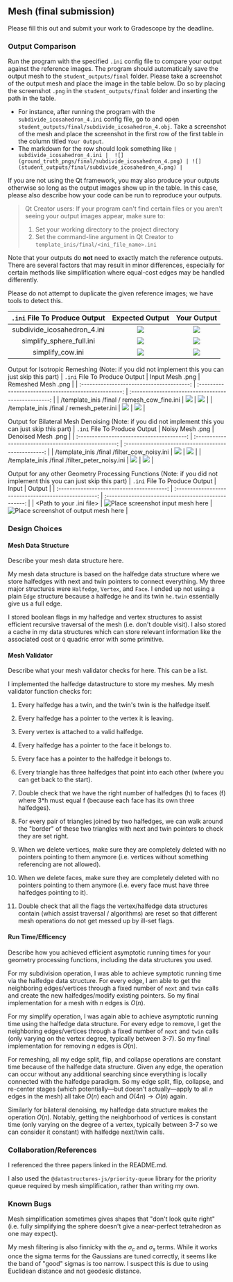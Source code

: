 ## Mesh (final submission)

Please fill this out and submit your work to Gradescope by the deadline.

### Output Comparison
Run the program with the specified `.ini` config file to compare your output against the reference images. The program should automatically save the output mesh to the `student_outputs/final` folder. Please take a screenshot of the output mesh and place the image in the table below. Do so by placing the screenshot `.png` in the `student_outputs/final` folder and inserting the path in the table.

- For instance, after running the program with the `subdivide_icosahedron_4.ini` config file, go to and open `student_outputs/final/subdivide_icosahedron_4.obj`. Take a screenshot of the mesh and place the screenshot in the first row of the first table in the column titled `Your Output`.
- The markdown for the row should look something like `| subdivide_icosahedron_4.ini |  ![](ground_truth_pngs/final/subdivide_icosahedron_4.png) | ![](student_outputs/final/subdivide_icosahedron_4.png) |`

If you are not using the Qt framework, you may also produce your outputs otherwise so long as the output images show up in the table. In this case, please also describe how your code can be run to reproduce your outputs.

> Qt Creator users: If your program can't find certain files or you aren't seeing your output images appear, make sure to:<br/>
> 1. Set your working directory to the project directory
> 2. Set the command-line argument in Qt Creator to `template_inis/final/<ini_file_name>.ini`

Note that your outputs do **not** need to exactly match the reference outputs. There are several factors that may result in minor differences, especially for certain methods like simplification where equal-cost edges may be handled differently.



Please do not attempt to duplicate the given reference images; we have tools to detect this.

| `.ini` File To Produce Output | Expected Output | Your Output |
| :---------------------------------------: | :--------------------------------------------------: | :-------------------------------------------------: | 
| subdivide_icosahedron_4.ini |  ![](ground_truth_pngs/final/subdivide_icosahedron_4.png) | ![](2024-03-04-13-40-22.png) |
| simplify_sphere_full.ini |  ![](ground_truth_pngs/final/simplify_sphere_full.png) | ![](2024-03-04-13-40-55.png) |
| simplify_cow.ini | ![](ground_truth_pngs/final/simplify_cow.png) | ![](2024-03-04-13-39-50.png) |

Output for Isotropic Remeshing (Note: if you did not implement this you can just skip this part)
| `.ini` File To Produce Output | Input Mesh .png | Remeshed Mesh .png |
| :---------------------------------------: | :--------------------------------------------------: | :-------------------------------------------------: | 
| /template_inis /final / remesh_cow_fine.ini | ![](2024-03-04-13-20-00.png) | ![](2024-03-04-13-21-32.png) |
| /template_inis /final / remesh_peter.ini | ![](2024-03-04-13-36-53.png) | ![](2024-03-04-13-37-56.png) |



Output for Bilateral Mesh Denoising (Note: if you did not implement this you can just skip this part)
| `.ini` File To Produce Output | Noisy Mesh .png | Denoised Mesh .png |
| :---------------------------------------: | :--------------------------------------------------: | :-------------------------------------------------: | 
| /template_inis /final /filter_cow_noisy.ini | ![](2024-03-04-13-30-09.png) | ![](2024-03-04-13-31-09.png) |
| /template_inis /final /filter_peter_noisy.ini | ![](2024-03-04-13-33-21.png) | ![](2024-03-04-13-32-58.png) |


Output for any other Geometry Processing Functions (Note: if you did not implement this you can just skip this part)
| `.ini` File To Produce Output | Input | Output |
| :---------------------------------------: | :--------------------------------------------------: | :-------------------------------------------------: | 
| <Path to your .ini file> |  ![Place screenshot input mesh here]() | ![Place screenshot of output mesh here]() |


### Design Choices

#### Mesh Data Structure 
Describe your mesh data structure here. 

My mesh data structure is based on the halfedge data structure where we store halfedges with next and twin pointers to connect everything. My three major structures were `Halfedge`, `Vertex`, and `Face`. I ended up not using a plain `Edge` structure because a halfedge `he` and its twin `he.twin` essentially give us a full edge. 

I stored boolean flags in my halfedge and vertex structures to assist efficient recursive traversal of the mesh (i.e. don't double visit). I also stored a cache in my data structures which can store relevant information like the associated cost or `Q` quadric error with some primitive. 

#### Mesh Validator
Describe what your mesh validator checks for here. This can be a list.

I implemented the halfedge datastructure to store my meshes. My mesh validator function checks for:
1) Every halfedge has a twin, and the twin's twin is the halfedge itself.

2) Every halfedge has a pointer to the vertex it is leaving.
3) Every vertex is attached to a valid halfedge.
4) Every halfedge has a pointer to the face it belongs to.
5) Every face has a pointer to the halfedge it belongs to.

6) Every triangle has three halfedges that point into each other (where you can get back to the start).
7) Double check that we have the right number of halfedges (h) to faces (f) where 3*h must equal f (because each face has its own three halfedges).
8) For every pair of triangles joined by two halfedges, we can walk around the "border" of these two triangles with next and twin pointers to check they are set right.
9) When we delete vertices, make sure they are completely deleted with no pointers pointing to them anymore (i.e. vertices without something referencing are not allowed). 
10) When we delete faces, make sure they are completely deleted with no pointers pointing to them anymore (i.e. every face must have three halfedges pointing to it). 

11) Double check that all the flags the vertex/halfedge data structures contain (which assist traversal / algorithms) are reset so that different mesh operations do not get messed up by ill-set flags.

#### Run Time/Efficency 
Describe how you achieved efficient asymptotic running times for your geometry processing functions, including the data structures you used.

For my subdivision operation, I was able to achieve symptotic running time via the halfedge data structure. For every edge, I am able to get the neighboring edges/vertices through a fixed number of `next` and `twin` calls and create the new halfedges/modify existing pointers. So my final implementation for a mesh with $n$ edges is $O(n)$.

For my simplify operation, I was again able to achieve asymptotic running time using the halfedge data structure. For every edge to remove, I get the neighboring edges/vertices through a fixed number of `next` and `twin` calls (only varying on the vertex degree, typically between 3-7). So my final implementation for removing $n$ edges is $O(n)$.

For remeshing, all my edge split, flip, and collapse operations are constant time because of the halfedge data structure. Given any edge, the operation can occur without any additional searching since everything is locally connected with the halfedge paradigm. So my edge split, flip, collapse, and re-center stages (which potentially&mdash;but doesn't actually&mdash;apply to all $n$ edges in the mesh) all take $O(n)$ each and $O(4n)\rightarrow O(n)$ again.

Similarly for bilateral denoising, my halfedge data structure makes the operation $O(n)$. Notably, getting the neighborhood of vertices is constant time (only varying on the degree of a vertex, typically between 3-7 so we can consider it constant) with halfedge next/twin calls.

### Collaboration/References

I referenced the three papers linked in the README.md. 

I also used the `@datastructures-js/priority-queue` library for the priority queue required by mesh simplification, rather than writing my own. 

### Known Bugs

Mesh simplification sometimes gives shapes that "don't look quite right" (i.e. fully simplifying the sphere doesn't give a near-perfect tetrahedron as one may expect).

My mesh filtering is also finnicky with the $\sigma_c$ and $\sigma_s$ terms. While it works once the sigma terms for the Gaussians are tuned correctly, it seems like the band of "good" sigmas is too narrow. I suspect this is due to using Euclidean distance and not geodesic distance.